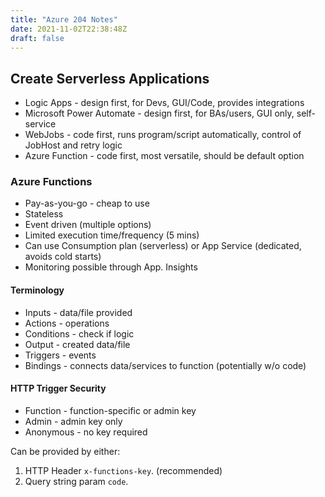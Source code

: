 ```yaml
---
title: "Azure 204 Notes"
date: 2021-11-02T22:38:48Z
draft: false
---
```


## Create Serverless Applications

* Logic Apps - design first, for Devs, GUI/Code, provides integrations
* Microsoft Power Automate - design first, for BAs/users, GUI only, self-service
* WebJobs - code first, runs program/script automatically, control of JobHost and retry logic
* Azure Function - code first, most versatile, should be default option

### Azure Functions

* Pay-as-you-go - cheap to use
* Stateless
* Event driven (multiple options)
* Limited execution time/frequency (5 mins)
* Can use Consumption plan (serverless) or App Service (dedicated, avoids cold starts)
* Monitoring possible through App. Insights

#### Terminology

* Inputs - data/file provided
* Actions - operations
* Conditions - check if logic
* Output - created data/file
* Triggers - events
* Bindings - connects data/services to function (potentially w/o code)

#### HTTP Trigger Security

* Function - function-specific or admin key
* Admin - admin key only
* Anonymous - no key required

Can be provided by either:

1. HTTP Header `x-functions-key`. (recommended)
1. Query string param `code`.

